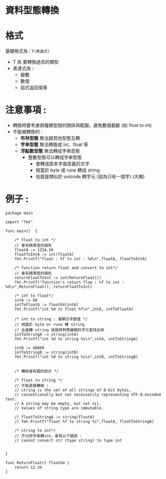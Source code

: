 資料型態轉換
===

# 格式
基礎格式為 : ` T(表達式) `
* T 為 要轉換過去的類型
* 表達式為 : 
    * 變數
    * 數值
    * 函式返回值等
    
# 注意事項 : 
* 轉換時要考慮兩種類型間的關係與範圍，避免數值截斷 (如 float to int)
* 不能被轉換的 : 
    * **布林型態** 無法跟其他型態互轉
    * **字串型態** 無法轉換成 int、float 等
    * **浮點數型態** 無法轉成字串型態
        * 整數型態可以轉成字串型態
            * 會轉成原本字面意義的文字
            * 相當於 byte 或 rune 轉成 string
            * 也就是類似於 unicode 轉字元 (因為只有一個字) (大概)
    
# 例子 : 
```go=
package main

import "fmt"

func main()  {

	/* float to int */
	// 會有精準度的損失
	floatA := 1234.56
	floatToIntA := int(floatA)
	fmt.Printf("float : %f to int : %d\n",floatA, floatToIntA)

	/* function return float and convert to int*/
	// 會有精準度的損失
	returnFloatToInt := int(ReturnFloat())
	fmt.Printf("function's return flow : %f to int : %d\n",ReturnFloat(), returnFloatToInt)

	/* int to float*/
	intA := 68
	intToFloatA := float64(intA)
	fmt.Printf("int %d to float %f\n",intA, intToFloatA)

	/* int to string : 會顯示字面值 */
	// 相當於 byte or rune 轉 string
	// 此處轉 string 就是將對應編號的字元查找出來
	intToStringA := string(intA)
	fmt.Printf("int %d to string %s\n",intA, intToStringA)

	intB := 40860
	intToStringB := string(intB)
	fmt.Printf("int %d to string %s\n",intB, intToStringB)


	/* 轉換會有錯的部分 */

	/* float to string */
	// 不能直接轉換 :
	// string is the set of all strings of 8-bit bytes,
	// conventionally but not necessarily representing UTF-8-encoded text.
	// A string may be empty, but not nil.
	// Values of string type are immutable.

	// floatToStringA := string(floatA)
	// fmt.Printf("float %f to string %s",floatA, floatToStringA)

	/* string to int*/
	// 不允許字串轉int，會有以下錯誤 :
	// cannot convert str (type string) to type int

	
}

func ReturnFloat() float64 {
	return 12.34
}

```
 





